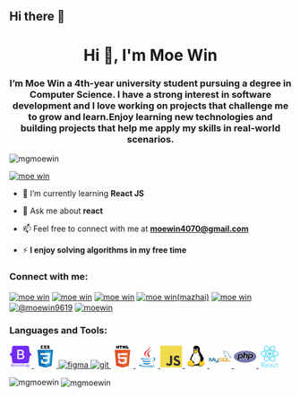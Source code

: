 ## Hi there 👋

<h1 align="center">Hi 👋, I'm Moe Win</h1>
<h3 align="center">I’m Moe Win a 4th-year university student pursuing a degree in Computer Science. I have a strong interest in software development and I love working on projects that challenge me to grow and learn.Enjoy learning new technologies and building projects that help me apply my skills in real-world scenarios.</h3>

<p align="left"> <img src="https://komarev.com/ghpvc/?username=mgmoewin&label=Profile%20views&color=0e75b6&style=flat" alt="mgmoewin" /> </p>


<p align="left"> <a href="https://twitter.com/moe win" target="blank"><img src="https://img.shields.io/twitter/follow/moe win?logo=twitter&style=for-the-badge" alt="moe win" /></a> </p>

- 🌱 I’m currently learning **React JS**

- 💬 Ask me about **react**

- 📫 Feel free to connect with me at **moewin4070@gmail.com**

- ⚡ **I enjoy solving algorithms in my free time**

<h3 align="left">Connect with me:</h3>
<p align="left">
<a href="https://codepen.io/moe win" target="blank"><img align="center" src="https://raw.githubusercontent.com/rahuldkjain/github-profile-readme-generator/master/src/images/icons/Social/codepen.svg" alt="moe win" height="30" width="40" /></a>  <a href="https://twitter.com/moe win" target="blank"><img align="center" src="https://raw.githubusercontent.com/rahuldkjain/github-profile-readme-generator/master/src/images/icons/Social/twitter.svg" alt="moe win" height="30" width="40" /></a>  <a href="https://linkedin.com/in/moe win" target="blank"><img align="center" src="https://raw.githubusercontent.com/rahuldkjain/github-profile-readme-generator/master/src/images/icons/Social/linked-in-alt.svg" alt="moe win" height="30" width="40" /></a>  <a href="https://fb.com/moe win(mazhai)" target="blank"><img align="center" src="https://raw.githubusercontent.com/rahuldkjain/github-profile-readme-generator/master/src/images/icons/Social/facebook.svg" alt="moe win(mazhai)" height="30" width="40" /></a>  <a href="https://dribbble.com/moe win" target="blank"><img align="center" src="https://raw.githubusercontent.com/rahuldkjain/github-profile-readme-generator/master/src/images/icons/Social/dribbble.svg" alt="moe win" height="30" width="40" /></a>  <a href="https://www.youtube.com/c/@moewin9619" target="blank"><img align="center" src="https://raw.githubusercontent.com/rahuldkjain/github-profile-readme-generator/master/src/images/icons/Social/youtube.svg" alt="@moewin9619" height="30" width="40" /></a>  <a href="https://www.leetcode.com/moewin" target="blank"><img align="center" src="https://raw.githubusercontent.com/rahuldkjain/github-profile-readme-generator/master/src/images/icons/Social/leet-code.svg" alt="moewin" height="30" width="40" /></a>
</p>

<h3 align="left">Languages and Tools:</h3>
<p align="left"> <a href="https://getbootstrap.com" target="_blank" rel="noreferrer"> <img src="https://raw.githubusercontent.com/devicons/devicon/master/icons/bootstrap/bootstrap-plain-wordmark.svg" alt="bootstrap" width="40" height="40"/> </a> 
  <a href="https://www.w3schools.com/css/" target="_blank" rel="noreferrer"> <img src="https://raw.githubusercontent.com/devicons/devicon/master/icons/css3/css3-original-wordmark.svg" alt="css3" width="40" height="40"/> </a>
  <a href="https://www.figma.com/" target="_blank" rel="noreferrer"> <img src="https://www.vectorlogo.zone/logos/figma/figma-icon.svg" alt="figma" width="40" height="40"/> </a>
  <a href="https://git-scm.com/" target="_blank" rel="noreferrer"> <img src="https://www.vectorlogo.zone/logos/git-scm/git-scm-icon.svg" alt="git" width="40" height="40"/> </a> 
  <a href="https://www.w3.org/html/" target="_blank" rel="noreferrer"> <img src="https://raw.githubusercontent.com/devicons/devicon/master/icons/html5/html5-original-wordmark.svg" alt="html5" width="40" height="40"/> </a> 
  <a href="https://www.java.com" target="_blank" rel="noreferrer"> <img src="https://raw.githubusercontent.com/devicons/devicon/master/icons/java/java-original.svg" alt="java" width="40" height="40"/> </a> 
  <a href="https://developer.mozilla.org/en-US/docs/Web/JavaScript" target="_blank" rel="noreferrer"> <img src="https://raw.githubusercontent.com/devicons/devicon/master/icons/javascript/javascript-original.svg" alt="javascript" width="40" height="40"/> </a>
  <a href="https://www.linux.org/" target="_blank" rel="noreferrer"> <img src="https://raw.githubusercontent.com/devicons/devicon/master/icons/linux/linux-original.svg" alt="linux" width="40" height="40"/> </a>
  <a href="https://www.mysql.com/" target="_blank" rel="noreferrer"> <img src="https://raw.githubusercontent.com/devicons/devicon/master/icons/mysql/mysql-original-wordmark.svg" alt="mysql" width="40" height="40"/> </a> 
  <a href="https://www.php.net" target="_blank" rel="noreferrer"> <img src="https://raw.githubusercontent.com/devicons/devicon/master/icons/php/php-original.svg" alt="php" width="40" height="40"/> </a>
  <a href="https://reactjs.org/" target="_blank" rel="noreferrer"> <img src="https://raw.githubusercontent.com/devicons/devicon/master/icons/react/react-original-wordmark.svg" alt="react" width="40" height="40"/> </a> </p>

<p><img align="left" src="https://github-readme-stats.vercel.app/api/top-langs?username=mgmoewin&show_icons=true&locale=en&layout=compact" alt="mgmoewin" /></p>

<p>&nbsp;<img align="center" src="https://github-readme-stats.vercel.app/api?username=mgmoewin&show_icons=true&locale=en" alt="mgmoewin" /></p>

